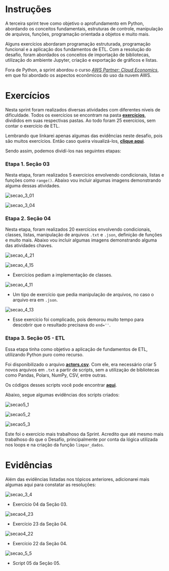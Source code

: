 # **Instruções**

A terceira sprint teve como objetivo o aprofundamento em Python, abordando os conceitos fundamentais, estruturas de controle, manipulação de arquivos, funções, programação orientada a objetos e muito mais. 

Alguns exercícios abordaram programação estruturada, programação funcional e a aplicação dos fundamentos de ETL. Com a resolução do desafio, foram abordados os conceitos de importação de bibliotecas, utilização do ambiente Jupyter, criação e exportação de gráficos e listas. 

Fora de Python, a sprint abordou o curso _[AWS Partner: Cloud Economics](https://github.com/heitorkobayashi/PB-HEITOR-KOBAYASHI/blob/main/Sprint%203/certificados/AWS_Course_Completion_Certificate_HeitorKobayashi.pdf)_, em que foi abordado os aspectos econômicos do uso da nuvem AWS.

# **Exercícios**

Nesta sprint foram realizados diversas atividades com diferentes níveis de dificuldade. Todos os exercícios se encontram na pasta **[exercícios](https://github.com/heitorkobayashi/PB-HEITOR-KOBAYASHI/tree/main/Sprint%203/exercicios)**, divididos em suas respectivas pastas. Ao todo foram 25 exercícios, sem contar o exercício de ETL.

Lembrando que linkarei apenas algumas das evidências neste desafio, pois são muitos exercícios. Então caso queira visualizá-los, **[clique aqui](https://github.com/heitorkobayashi/PB-HEITOR-KOBAYASHI/tree/main/Sprint%203/evidencias)**.

Sendo assim, podemos dividí-los nas seguintes etapas:

### **Etapa 1. Seção 03**

Nesta etapa, foram realizados 5 exercícios envolvendo condicionais, listas e funções como `range()`. Abaixo vou incluir algumas imagens demonstrando alguma dessas atividades.

![secao_3_01](https://github.com/heitorkobayashi/PB-HEITOR-KOBAYASHI/blob/main/Sprint%203/evidencias/secao_3_exercicio_01_parte_1.png)

![secao_3_04](https://github.com/heitorkobayashi/PB-HEITOR-KOBAYASHI/blob/main/Sprint%203/evidencias/secao_3_exercicio_04_parte_1.png)


### **Etapa 2. Seção 04**

Nesta etapa, foram realizados 20 exercícios envolvendo condicionais, classes, listas, manipulação de arquivos `.txt` e `.json`, definição de funções e muito mais. Abaixo vou incluir algumas imagens demonstrando alguma das atividades chaves.

![secao_4_21](https://github.com/heitorkobayashi/PB-HEITOR-KOBAYASHI/blob/main/Sprint%203/evidencias/secao_3_exercicio_21_parte_1.png)

![secao_4_15](https://github.com/heitorkobayashi/PB-HEITOR-KOBAYASHI/blob/main/Sprint%203/evidencias/secao_3_exercicio_15_parte_2.png)

- Exercícios pediam a implementação de classes.

![secao_4_11](https://github.com/heitorkobayashi/PB-HEITOR-KOBAYASHI/blob/main/Sprint%203/evidencias/secao_3_exercicio_11_parte_2.png)

- Um tipo de exercício que pedia manipulação de arquivos, no caso o arquivo era em `.json`.

![secao_4_13](https://github.com/heitorkobayashi/PB-HEITOR-KOBAYASHI/blob/main/Sprint%203/evidencias/secao_3_exercicio_13_parte_2.png)

- Esse exercício foi complicado, pois demorou muito tempo para descobrir que o resultado precisava do `end=''`.


### **Etapa 3. Seção 05 - ETL**

Essa etapa tinha como objetivo a aplicação de fundamentos de ETL, utilizando Python puro como recurso. 

Foi disponibilizado o arquivo **[actors.csv](https://github.com/heitorkobayashi/PB-HEITOR-KOBAYASHI/blob/main/Sprint%203/exercicios/secao_5/actors.csv)**. Com ele, era necessário criar 5 novos arquivos em `.txt` a partir de scripts, sem a utilização de bibliotecas como Pandas, Polars, NumPy, CSV, entre outras.

Os códigos desses scripts você pode encontrar **[aqui](https://github.com/heitorkobayashi/PB-HEITOR-KOBAYASHI/tree/main/Sprint%203/exercicios/secao_5)**.

Abaixo, segue algumas evidências dos scripts criados:

![secao5_1](https://github.com/heitorkobayashi/PB-HEITOR-KOBAYASHI/blob/main/Sprint%203/evidencias/secao_5_script_1.png)

![secao5_2](https://github.com/heitorkobayashi/PB-HEITOR-KOBAYASHI/blob/main/Sprint%203/evidencias/secao_5_script_2.png)

![secao5_3](https://github.com/heitorkobayashi/PB-HEITOR-KOBAYASHI/blob/main/Sprint%203/evidencias/secao_5_script_3.png)

Este foi o exercício mais trabalhoso da Sprint. Acredito que até mesmo mais trabalhoso do que o Desafio, principalmente por conta da lógica utilizada nos loops e na criação da função `limpar_dados`.


# **Evidências**

Além das evidências listadas nos tópicos anteriores, adicionarei mais algumas aqui para constatar as resoluções:

![secao_3_4](https://github.com/heitorkobayashi/PB-HEITOR-KOBAYASHI/blob/main/Sprint%203/evidencias/secao_3_exercicio_04_parte_1.png)

- Exercício 04 da Seção 03.

![secao4_23](https://github.com/heitorkobayashi/PB-HEITOR-KOBAYASHI/blob/main/Sprint%203/evidencias/secao_4_exercicio_23_parte_1.png)

- Exercício 23 da Seção 04.

![secao4_22](https://github.com/heitorkobayashi/PB-HEITOR-KOBAYASHI/blob/main/Sprint%203/evidencias/secao_4_exercicio_22_parte_1.png)

- Exercício 22 da Seção 04.

![secao_5_5](https://github.com/heitorkobayashi/PB-HEITOR-KOBAYASHI/blob/main/Sprint%203/evidencias/secao_5_script_4.png)

- Script 05 da Seção 05.